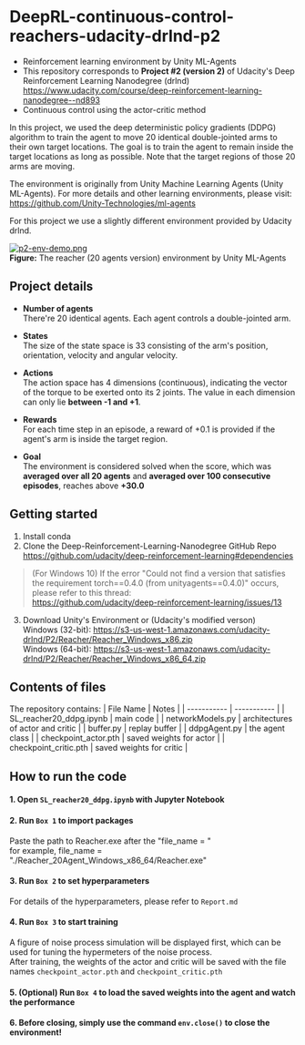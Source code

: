 # DeepRL-continuous-control-reachers-udacity-drlnd-p2


- Reinforcement learning environment by Unity ML-Agents
- This repository corresponds to **Project #2 (version 2)** of Udacity's Deep Reinforcement Learning Nanodegree (drlnd)\
  https://www.udacity.com/course/deep-reinforcement-learning-nanodegree--nd893
- Continuous control using the actor-critic method

In this project, we used the deep deterministic policy gradients (DDPG) algorithm to train the agent to move 20 identical double-jointed arms to their own target locations. The goal is to train the agent to remain inside the target locations as long as possible. Note that the target regions of those 20 arms are moving.

The environment is originally from Unity Machine Learning Agents (Unity ML-Agents). For more details and other learning environments, please visit:\
https://github.com/Unity-Technologies/ml-agents

For this project we use a slightly different environment provided by Udacity drlnd.

[![p2-env-demo.png](https://i.postimg.cc/Rh9ZfxND/p2-env-demo.png)](https://postimg.cc/8JKGQ3dR)\
**Figure:** The reacher (20 agents version) environment by Unity ML-Agents

## Project details

- **Number of agents**\
There're 20 identical agents. Each agent controls a double-jointed arm.

- **States**\
The size of the state space is 33 consisting of the arm's position, orientation, velocity and angular velocity.

- **Actions**\
The action space has 4 dimensions (continuous), indicating the vector of the torque to be exerted onto its 2 joints. The value in each dimension can only lie **between -1 and +1**.

- **Rewards**\
For each time step in an episode, a reward of +0.1 is provided if the agent's arm is inside the target region.

- **Goal**\
The environment is considered solved when the score, which was **averaged over all 20 agents** and **averaged over 100 consecutive episodes**, reaches above **+30.0**



## Getting started

1. Install conda
2. Clone the Deep-Reinforcement-Learning-Nanodegree GitHub Repo\
    https://github.com/udacity/deep-reinforcement-learning#dependencies
  
> (For Windows 10) If the error "Could not find a version that satisfies the requirement torch==0.4.0 (from unityagents==0.4.0)" occurs, please refer to this thread:\
    https://github.com/udacity/deep-reinforcement-learning/issues/13
  
3. Download Unity's Environment or (Udacity's modified verson)\
    Windows (32-bit): https://s3-us-west-1.amazonaws.com/udacity-drlnd/P2/Reacher/Reacher_Windows_x86.zip \
    Windows (64-bit): https://s3-us-west-1.amazonaws.com/udacity-drlnd/P2/Reacher/Reacher_Windows_x86_64.zip


## Contents of files

The repository contains:
| File Name | Notes |
| ----------- | ----------- |
| SL_reacher20_ddpg.ipynb | main code |
| networkModels.py | architectures of actor and critic |
| buffer.py | replay buffer |
| ddpgAgent.py | the agent class |
| checkpoint_actor.pth | saved weights for actor |
| checkpoint_critic.pth | saved weights for critic |

## How to run the code

#### 1. Open `SL_reacher20_ddpg.ipynb` with Jupyter Notebook
#### 2. Run `Box 1` to import packages
Paste the path to Reacher.exe after the "file_name = "\
for example, file_name = "./Reacher_20Agent_Windows_x86_64/Reacher.exe"
#### 3. Run `Box 2` to set hyperparameters
For details of the hyperparameters, please refer to `Report.md`
#### 4. Run `Box 3` to start training
A figure of noise process simulation will be displayed first, which can be used for tuning the hypermeters of the noise process.\
After training, the weights of the actor and critic will be saved with the file names `checkpoint_actor.pth` and `checkpoint_critic.pth`
#### 5. (Optional) Run `Box 4` to load the saved weights into the agent and watch the performance
#### 6. Before closing, simply use the command `env.close()` to close the environment!
